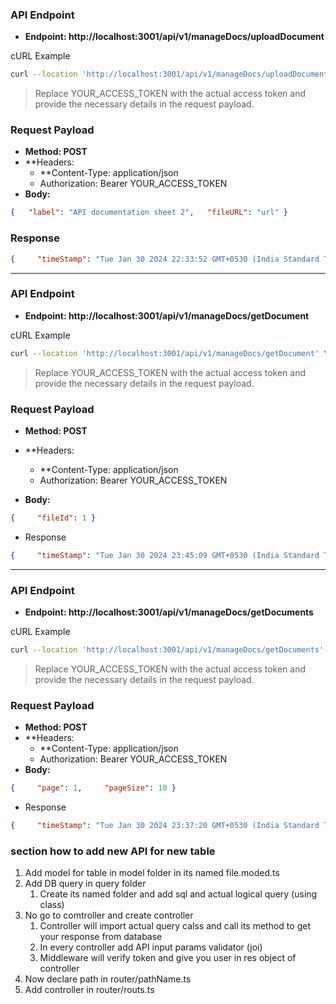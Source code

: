 ### API Endpoint

* **Endpoint: http://localhost:3001/api/v1/manageDocs/uploadDocument**

cURL Example

```bash
curl --location 'http://localhost:3001/api/v1/manageDocs/uploadDocument' \ --header 'Authorization: YOUR_ACCESS_TOKEN' \ --header 'Content-Type: application/json' \ --data '{   "label": "API documentation sheet 2",   "fileURL": "url" }'
```

> Replace YOUR_ACCESS_TOKEN with the actual access token and provide the necessary details in the request payload.

### Request Payload

* **Method: POST**
* **Headers:
  * **Content-Type: application/json
  * Authorization: Bearer YOUR_ACCESS_TOKEN
* **Body:**

```json
{   "label": "API documentation sheet 2",   "fileURL": "url" }
```

### Response

```json
{     "timeStamp": "Tue Jan 30 2024 22:33:52 GMT+0530 (India Standard Time)",     "httpStatus": "OK",     "statusCode": 200,     "message": "Document uploaded successfully",     "data": {         "fileId": 2,         "ownerId": 21,         "label": null,         "fileURL": "url",         "deleted": 0,         "deleteBy": null,         "createdAt": "2024-01-30T17:03:52.000Z"     } }
```

<hr />

### API Endpoint

* **Endpoint:  http://localhost:3001/api/v1/manageDocs/getDocument**

cURL Example

```bash
curl --location 'http://localhost:3001/api/v1/manageDocs/getDocument' \ --header 'Authorization: YOUR_ACCESS_TOKEN' \ --header 'Content-Type: application/json' \ --data '{     "fileId": 1 }'
```

> Replace YOUR_ACCESS_TOKEN with the actual access token and provide the necessary details in the request payload.

### Request Payload

* **Method: POST**
* **Headers:
  * **Content-Type: application/json
  * Authorization: Bearer YOUR_ACCESS_TOKEN

* **Body:**

```json
{     "fileId": 1 }
```

* Response

```json
{     "timeStamp": "Tue Jan 30 2024 23:45:09 GMT+0530 (India Standard Time)",     "httpStatus": "OK",     "statusCode": 200,     "message": "success",     "data": {         "fileId": 1,         "ownerId": 21,         "label": null,         "fileURL": "url",         "deleted": 0,         "deleteBy": null,         "createdAt": "2024-01-30T17:03:15.000Z"     } }
```

<hr />

### API Endpoint

* **Endpoint: http://localhost:3001/api/v1/manageDocs/getDocuments**

cURL Example

```bash
curl --location 'http://localhost:3001/api/v1/manageDocs/getDocuments' \ --header 'Authorization: YOUR_ACCESS_TOKEN' \ --header 'Content-Type: application/json' \ --data '{     "page": 1,     "pageSize": 10 }'
```

> Replace YOUR_ACCESS_TOKEN with the actual access token and provide the necessary details in the request payload.

### Request Payload

* **Method: POST**
* **Headers:
  * **Content-Type: application/json
  * Authorization: Bearer YOUR_ACCESS_TOKEN
* **Body:**

```json
{     "page": 1,     "pageSize": 10 }
```

* Response

```json
{     "timeStamp": "Tue Jan 30 2024 23:37:20 GMT+0530 (India Standard Time)",     "httpStatus": "OK",     "statusCode": 200,     "message": "Document uploaded successfully",     "data": {         "data": [             {                 "fileId": 1,                 "ownerId": 21,                 "label": null,                 "fileURL": "url2",                 "deleted": 0,                 "deleteBy": null,                 "createdAt": "2024-01-30T17:03:15.000Z"             },             {                 "fileId": 2,                 "ownerId": 21,                 "label": null,                 "fileURL": "url2",                 "deleted": 0,                 "deleteBy": null,                 "createdAt": "2024-01-30T17:03:52.000Z"             }         ],         "page": 1,         "pageSize": 50,         "total": 2     } }
```


### section how to add new API for new table

1. Add model for table in model folder in its named file.moded.ts
2. Add DB query in query folder
   1. Create its named folder and add sql and actual logical query (using class)
3. No go to comtroller and create controller
   1. Controller will import actual query calss and call its method to get your response from database
   2. In every controller add API input params validator (joi)
   3. Middleware will verify token and give you user in res object of controller
4. Now declare path in router/pathName.ts
5. Add controller in router/routs.ts
